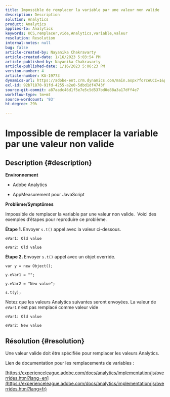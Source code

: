 ```yaml
---
title: Impossible de remplacer la variable par une valeur non valide
description: Description
solution: Analytics
product: Analytics
applies-to: Analytics
keywords: KCS,remplacer,vide,Analytics,variable,valeur
resolution: Resolution
internal-notes: null
bug: false
article-created-by: Nayanika Chakravarty
article-created-date: 1/16/2023 5:03:54 PM
article-published-by: Nayanika Chakravarty
article-published-date: 1/16/2023 5:06:23 PM
version-number: 4
article-number: KA-19773
dynamics-url: https://adobe-ent.crm.dynamics.com/main.aspx?forceUCI=1&pagetype=entityrecord&etn=knowledgearticle&id=7cac99bc-bf95-ed11-aad1-6045bd006149
exl-id: 92b71870-91fd-4255-a2e0-5dbd1df4743f
source-git-commit: a87aadc46d1f5e7e5c5d537bd0e88a3a17dff4e7
workflow-type: tm+mt
source-wordcount: '93'
ht-degree: 29%

---
```


# Impossible de remplacer la variable par une valeur non valide

## Description {#description}


<b>Environnement</b>

- Adobe Analytics

- AppMeasurement pour JavaScript

<b>Problème/Symptômes</b>

Impossible de remplacer la variable par une valeur non valide.  Voici des exemples d’étapes pour reproduire ce problème.

<b>Étape 1. </b>Envoyer `s.t()` appel avec la valeur ci-dessous.


```
eVar1: Old value

eVar2: Old value
```


<b>Étape 2. </b>Envoyer `s.t()` appel avec un objet override.


```
var y = new Object();

y.eVar1 = "";

y.eVar2 = "New value";

s.t(y);
```


Notez que les valeurs Analytics suivantes seront envoyées. La valeur de `eVar1` n’est pas remplacé comme valeur vide


```
eVar1: Old value

eVar2: New value
```



## Résolution {#resolution}


Une valeur valide doit être spécifiée pour remplacer les valeurs Analytics.

Lien de documentation pour les remplacements de variables :

[https://experienceleague.adobe.com/docs/analytics/implementation/js/overrides.html?lang=en](https://experienceleague.adobe.com/docs/analytics/implementation/js/overrides.html?lang=fr)
